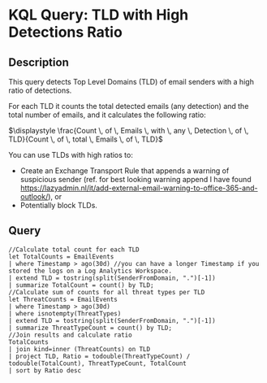 # KQL Query: TLD with High Detections Ratio

## Description
This query detects Top Level Domains (TLD) of email senders with a high ratio of detections.

For each TLD it counts the total detected emails (any detection) and the total number of emails, and it calculates the following ratio:

$\displaystyle \frac{Count \, of \, Emails \, with \, any \, Detection \, of \, TLD}{Count \, of \, total \, Emails \, of \, TLD}$

You can use TLDs with high ratios to:
- Create an Exchange Transport Rule that appends a warning of suspicious sender (ref. for best looking warning append I have found https://lazyadmin.nl/it/add-external-email-warning-to-office-365-and-outlook/), or
- Potentially block TLDs.

## Query
```kql
//Calculate total count for each TLD
let TotalCounts = EmailEvents
| where Timestamp > ago(30d) //you can have a longer Timestamp if you stored the logs on a Log Analytics Workspace.
| extend TLD = tostring(split(SenderFromDomain, ".")[-1])
| summarize TotalCount = count() by TLD;
//Calculate sum of counts for all threat types per TLD
let ThreatCounts = EmailEvents
| where Timestamp > ago(30d)
| where isnotempty(ThreatTypes)
| extend TLD = tostring(split(SenderFromDomain, ".")[-1])
| summarize ThreatTypeCount = count() by TLD;
//Join results and calculate ratio
TotalCounts
| join kind=inner (ThreatCounts) on TLD
| project TLD, Ratio = todouble(ThreatTypeCount) / todouble(TotalCount), ThreatTypeCount, TotalCount
| sort by Ratio desc
```
